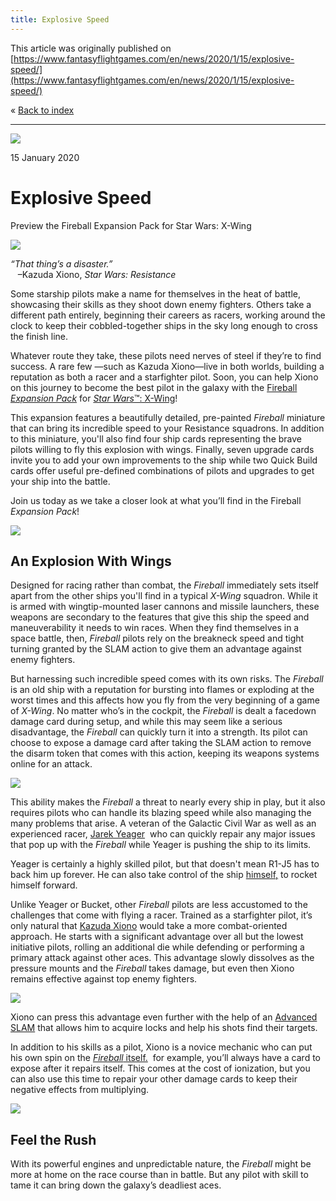 ```yaml
---
title: Explosive Speed
---
```


This article was originally published on [https://www.fantasyflightgames.com/en/news/2020/1/15/explosive-speed/](https://www.fantasyflightgames.com/en/news/2020/1/15/explosive-speed/)

&laquo; [Back to index](../index.md)

---

![](swz63_preview1.jpg)

15 January 2020

Explosive Speed
===============

Preview the Fireball Expansion Pack for Star Wars: X-Wing

![](swz63_box_left.png)

_“That thing’s a disaster.”_  
   –Kazuda Xiono, _Star Wars: Resistance_

Some starship pilots make a name for themselves in the heat of battle, showcasing their skills as they shoot down enemy fighters. Others take a different path entirely, beginning their careers as racers, working around the clock to keep their cobbled-together ships in the sky long enough to cross the finish line.

Whatever route they take, these pilots need nerves of steel if they’re to find success. A rare few —such as Kazuda Xiono—live in both worlds, building a reputation as both a racer and a starfighter pilot. Soon, you can help Xiono on this journey to become the best pilot in the galaxy with the [Fireball _Expansion Pack_](https://www.fantasyflightgames.com/en/products/x-wing-second-edition/products/fireball-expansion-pack/) for [_Star Wars_™: X-Wing](https://www.fantasyflightgames.com/en/products/x-wing-second-edition/)!

This expansion features a beautifully detailed, pre-painted _Fireball_ miniature that can bring its incredible speed to your Resistance squadrons. In addition to this miniature, you'll also find four ship cards representing the brave pilots willing to fly this explosion with wings. Finally, seven upgrade cards invite you to add your own improvements to the ship while two Quick Build cards offer useful pre-defined combinations of pilots and upgrades to get your ship into the battle.

Join us today as we take a closer look at what you’ll find in the Fireball _Expansion Pack_!

![](swz63_a1_ship_art_with-dial.png)

An Explosion With Wings
-----------------------

Designed for racing rather than combat, the _Fireball_ immediately sets itself apart from the other ships you'll find in a typical _X-Wing_ squadron. While it is armed with wingtip-mounted laser cannons and missile launchers, these weapons are secondary to the features that give this ship the speed and maneuverability it needs to win races. When they find themselves in a space battle, then, _Fireball_ pilots rely on the breakneck speed and tight turning granted by the SLAM action to give them an advantage against enemy fighters.

But harnessing such incredible speed comes with its own risks. The _Fireball_ is an old ship with a reputation for bursting into flames or exploding at the worst times and this affects how you fly from the very beginning of a game of _X-Wing_. No matter who’s in the cockpit, the _Fireball_ is dealt a facedown damage card during setup, and while this may seem like a serious disadvantage, the _Fireball_ can quickly turn it into a strength. Its pilot can choose to expose a damage card after taking the SLAM action to remove the disarm token that comes with this action, keeping its weapons systems online for an attack.

![](swz63_a1_cardfan2.png)

This ability makes the _Fireball_ a threat to nearly every ship in play, but it also requires pilots who can handle its blazing speed while also managing the many problems that arise. A veteran of the Galactic Civil War as well as an experienced racer, [Jarek Yeager](swz63_a1_card_jarek-yeager.png)  who can quickly repair any major issues that pop up with the _Fireball_ while Yeager is pushing the ship to its limits.

Yeager is certainly a highly skilled pilot, but that doesn't mean R1-J5 has to back him up forever. He can also take control of the ship [himself,](swz63_a1_card_r1-j5.png) to rocket himself forward.

Unlike Yeager or Bucket, other _Fireball_ pilots are less accustomed to the challenges that come with flying a racer. Trained as a starfighter pilot, it’s only natural that [Kazuda Xiono](swz63_a1_card_kazuda-xiono.png) would take a more combat-oriented approach. He starts with a significant advantage over all but the lowest initiative pilots, rolling an additional die while defending or performing a primary attack against other aces. This advantage slowly dissolves as the pressure mounts and the _Fireball_ takes damage, but even then Xiono remains effective against top enemy fighters.

![](swz63_a1_cardfan1.png)

Xiono can press this advantage even further with the help of an [Advanced SLAM](swz63_a1_card_advanced-slam.png) that allows him to acquire locks and help his shots find their targets.

In addition to his skills as a pilot, Xiono is a novice mechanic who can put his own spin on the [_Fireball_ itself.](swz63_a1_card_kazs-fireball.png)  for example, you’ll always have a card to expose after it repairs itself. This comes at the cost of ionization, but you can also use this time to repair your other damage cards to keep their negative effects from multiplying.

![](swz63_art.png)

Feel the Rush
-------------

With its powerful engines and unpredictable nature, the _Fireball_ might be more at home on the race course than in battle. But any pilot with skill to tame it can bring down the galaxy’s deadliest aces.

[](http://community.fantasyflightgames.com/index.php?/forum/222-x-wing/)